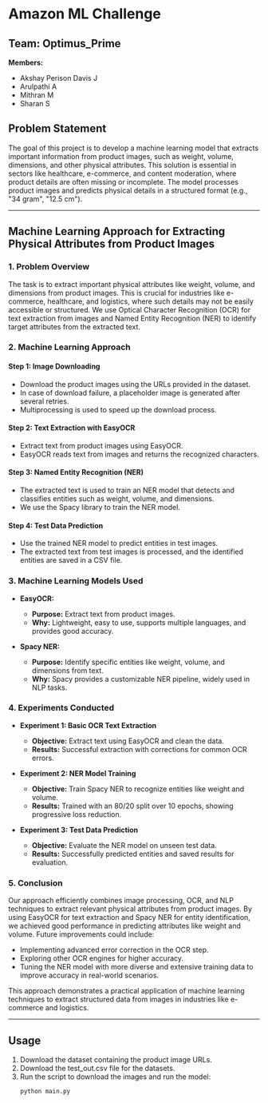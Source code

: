 # Amazon ML Challenge

## Team: Optimus_Prime  
**Members:**  
- Akshay Perison Davis J  
- Arulpathi A  
- Mithran M  
- Sharan S  

## Problem Statement
The goal of this project is to develop a machine learning model that extracts important information from product images, such as weight, volume, dimensions, and other physical attributes. This solution is essential in sectors like healthcare, e-commerce, and content moderation, where product details are often missing or incomplete. The model processes product images and predicts physical details in a structured format (e.g., "34 gram", "12.5 cm").

---

## Machine Learning Approach for Extracting Physical Attributes from Product Images

### 1. Problem Overview  
The task is to extract important physical attributes like weight, volume, and dimensions from product images. This is crucial for industries like e-commerce, healthcare, and logistics, where such details may not be easily accessible or structured. We use Optical Character Recognition (OCR) for text extraction from images and Named Entity Recognition (NER) to identify target attributes from the extracted text.

### 2. Machine Learning Approach

#### Step 1: Image Downloading
- Download the product images using the URLs provided in the dataset.
- In case of download failure, a placeholder image is generated after several retries.
- Multiprocessing is used to speed up the download process.

#### Step 2: Text Extraction with EasyOCR
- Extract text from product images using EasyOCR.  
- EasyOCR reads text from images and returns the recognized characters.

#### Step 3: Named Entity Recognition (NER)
- The extracted text is used to train an NER model that detects and classifies entities such as weight, volume, and dimensions.
- We use the Spacy library to train the NER model.

#### Step 4: Test Data Prediction
- Use the trained NER model to predict entities in test images.
- The extracted text from test images is processed, and the identified entities are saved in a CSV file.

### 3. Machine Learning Models Used

- **EasyOCR:**  
  - **Purpose:** Extract text from product images.  
  - **Why:** Lightweight, easy to use, supports multiple languages, and provides good accuracy.

- **Spacy NER:**  
  - **Purpose:** Identify specific entities like weight, volume, and dimensions from text.  
  - **Why:** Spacy provides a customizable NER pipeline, widely used in NLP tasks.

### 4. Experiments Conducted

- **Experiment 1: Basic OCR Text Extraction**  
  - **Objective:** Extract text using EasyOCR and clean the data.  
  - **Results:** Successful extraction with corrections for common OCR errors.

- **Experiment 2: NER Model Training**  
  - **Objective:** Train Spacy NER to recognize entities like weight and volume.  
  - **Results:** Trained with an 80/20 split over 10 epochs, showing progressive loss reduction.

- **Experiment 3: Test Data Prediction**  
  - **Objective:** Evaluate the NER model on unseen test data.  
  - **Results:** Successfully predicted entities and saved results for evaluation.

### 5. Conclusion
Our approach efficiently combines image processing, OCR, and NLP techniques to extract relevant physical attributes from product images. By using EasyOCR for text extraction and Spacy NER for entity identification, we achieved good performance in predicting attributes like weight and volume. Future improvements could include:
- Implementing advanced error correction in the OCR step.
- Exploring other OCR engines for higher accuracy.
- Tuning the NER model with more diverse and extensive training data to improve accuracy in real-world scenarios.

This approach demonstrates a practical application of machine learning techniques to extract structured data from images in industries like e-commerce and logistics.

---
## Usage
1. Download the dataset containing the product image URLs.
2. Download the test_out.csv file for the datasets.
3. Run the script to download the images and run the model:
    ```bash
    python main.py
 
